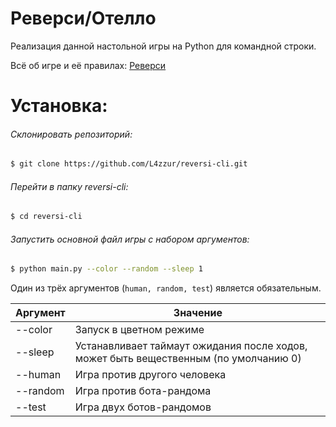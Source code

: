 # Реверси/Отелло

Реализация данной настольной игры на Python для командной строки.

Всё об игре и её правилах: [Реверси](https://ru.wikipedia.org/wiki/%D0%A0%D0%B5%D0%B2%D0%B5%D1%80%D1%81%D0%B8 "Википедия")

# Установка:

###### Склонировать репозиторий:
```bash
$ git clone https://github.com/L4zzur/reversi-cli.git
```

###### Перейти в папку reversi-cli:
```bash
$ cd reversi-cli
```

###### Запустить основной файл игры с набором аргументов:
```bash
$ python main.py --color --random --sleep 1
```

Один из трёх аргументов (```human, random, test```) является обязательным.

Аргумент  | Значение
--------- | -------------------
--color   | Запуск в цветном режиме
--sleep   | Устанавливает таймаут ожидания после ходов, может быть вещественным (по умолчанию 0)
--human   | Игра против другого человека
--random  | Игра против бота-рандома
--test    | Игра двух ботов-рандомов
